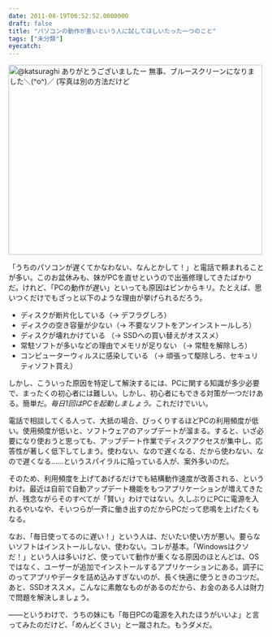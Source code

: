 ```yaml
---
date: 2011-08-19T06:52:52.0000000
draft: false
title: "パソコンの動作が重いという人に試してほしいたった一つのこと"
tags: ["未分類"]
eyecatch: 
---
```

<p><a href="http://www.flickr.com/photos/daruyanagi/5350997113/" title="@katsuraghi ありがとうございましたー 無事、ブルースクリーンになりました＼(^o^)／ (写真は別の方法だけど by daruyanagi, on Flickr"><img src="http://farm6.static.flickr.com/5044/5350997113_c4beff054d.jpg" width="500" height="374" alt="@katsuraghi ありがとうございましたー 無事、ブルースクリーンになりました＼(^o^)／ (写真は別の方法だけど"></a></p><p>「うちのパソコンが遅くてかなわない、なんとかして！」と電話で頼まれることが多い。このお盆休みも、妹がPCを直せというので出張修理してきたばかりだ。けれど、「PCの動作が遅い」といっても原因はピンからキリ。たとえば、思いつくだけでもざっと以下のような理由が挙げられるだろう。</p>

<ul>
<li>ディスクが断片化している（→ デフラグしろ）</li>
<li>ディスクの空き容量が少ない（→ 不要なソフトをアンインストールしろ）</li>
<li>ディスクが壊れかけている （→ SSDへの買い替えがオススメ）</li>
<li>常駐ソフトが多いなどの理由でメモリが足りない （→ 常駐を解除しろ）</li>
<li>コンピューターウィルスに感染している （→ 頑張って駆除しろ、セキュリティソフト買え）</li>
</ul><p>しかし、こういった原因を特定して解決するには、PCに関する知識が多少必要で、まったくの初心者には難しい。しかし、初心者にもできる対策が一つだけある。簡単だ。<i>毎日1回はPCを起動しましょう。</i>これだけでいい。</p><p>電話で相談してくる人って、大抵の場合、びっくりするほどPCの利用頻度が低い。使用頻度が低いと、ソフトウェアのアップデートが溜まる。すると、いざ必要になり使おうと思っても、アップデート作業でディスクアクセスが集中し、応答性が著しく低下してしまう。使わない、なので遅くなる、だから使わない、なので遅くなる……というスパイラルに陥っている人が、案外多いのだ。</p><p>そのため、利用頻度を上げてあげるだけでも結構動作速度が改善される、というわけ。最近は自前で自動アップデート機能をもつアプリケーションが増えてきたが、残念ながらそのすべてが「賢い」わけではない。久しぶりにPCに電源を入れるやいなや、そいつらが一斉に働き出すのだからPCだって悲鳴を上げたくもなる。</p><p>なお、「毎日使ってるのに遅い！」という人は、だいたい使い方が悪い。要らないソフトはインストールしない、使わない。コレが基本。「Windowsはクソだ！」という人は多いけど、使っていて動作が重くなる原因のほとんどは、OSではなく、ユーザーが追加でインストールするアプリケーションにある。調子にのってアプリやデータを詰め込みすぎないのが、長く快適に使うときのコツだ。あと、SSDオススメ。こんなに素敵なものがあるのだから、お金のある人は財力で問題を解決しましょう。</p><p>――というわけで、うちの妹にも「毎日PCの電源を入れたほうがいいよ」と言ってみたのだけど、「めんどくさい」と一蹴された。もうダメだ。</p>

